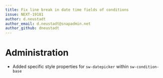 ```yaml
---
title: Fix line break in date time fields of conditions
issue: NEXT-19181
author: d.neustadt
author_email: d.neustadt@snapadmin.net 
author_github: dneustadt
---
```

# Administration
* Added specific style properties for `sw-datepicker` within `sw-condition-base`
